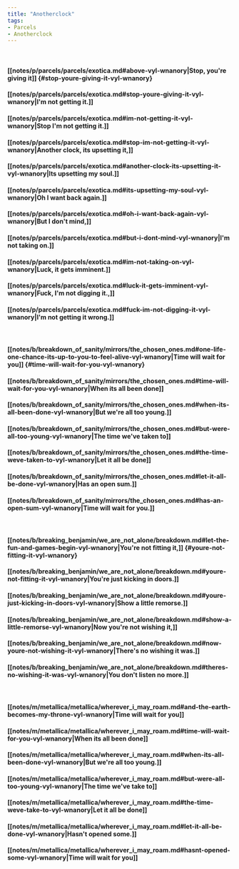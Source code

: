 ```yaml
---
title: "Anotherclock"
tags:
- Parcels
- Anotherclock
---
```

&nbsp;
#### [[notes/p/parcels/parcels/exotica.md#above-vyl-wnanory|Stop, you're giving it]] {#stop-youre-giving-it-vyl-wnanory}
#### [[notes/p/parcels/parcels/exotica.md#stop-youre-giving-it-vyl-wnanory|I'm not getting it.]]
#### [[notes/p/parcels/parcels/exotica.md#im-not-getting-it-vyl-wnanory|Stop I'm not getting it.]]
#### [[notes/p/parcels/parcels/exotica.md#stop-im-not-getting-it-vyl-wnanory|Another clock, its upsetting it,]]
#### [[notes/p/parcels/parcels/exotica.md#another-clock-its-upsetting-it-vyl-wnanory|Its upsetting my soul.]]
#### [[notes/p/parcels/parcels/exotica.md#its-upsetting-my-soul-vyl-wnanory|Oh I want back again.]]
#### [[notes/p/parcels/parcels/exotica.md#oh-i-want-back-again-vyl-wnanory|But I don't mind,]]
#### [[notes/p/parcels/parcels/exotica.md#but-i-dont-mind-vyl-wnanory|I'm not taking on.]]
#### [[notes/p/parcels/parcels/exotica.md#im-not-taking-on-vyl-wnanory|Luck, it gets imminent.]]
#### [[notes/p/parcels/parcels/exotica.md#luck-it-gets-imminent-vyl-wnanory|Fuck, I'm not digging it.,]]
#### [[notes/p/parcels/parcels/exotica.md#fuck-im-not-digging-it-vyl-wnanory|I'm not getting it wrong.]]
&nbsp;
#### [[notes/b/breakdown_of_sanity/mirrors/the_chosen_ones.md#one-life-one-chance-its-up-to-you-to-feel-alive-vyl-wnanory|Time will wait for you]] {#time-will-wait-for-you-vyl-wnanory}
#### [[notes/b/breakdown_of_sanity/mirrors/the_chosen_ones.md#time-will-wait-for-you-vyl-wnanory|When its all been done]]
#### [[notes/b/breakdown_of_sanity/mirrors/the_chosen_ones.md#when-its-all-been-done-vyl-wnanory|But we're all too young.]]
#### [[notes/b/breakdown_of_sanity/mirrors/the_chosen_ones.md#but-were-all-too-young-vyl-wnanory|The time we've taken to]]
#### [[notes/b/breakdown_of_sanity/mirrors/the_chosen_ones.md#the-time-weve-taken-to-vyl-wnanory|Let it all be done]]
#### [[notes/b/breakdown_of_sanity/mirrors/the_chosen_ones.md#let-it-all-be-done-vyl-wnanory|Has an open sum.]]
#### [[notes/b/breakdown_of_sanity/mirrors/the_chosen_ones.md#has-an-open-sum-vyl-wnanory|Time will wait for you.]]
&nbsp;
#### [[notes/b/breaking_benjamin/we_are_not_alone/breakdown.md#let-the-fun-and-games-begin-vyl-wnanory|You're not fitting it,]] {#youre-not-fitting-it-vyl-wnanory}
#### [[notes/b/breaking_benjamin/we_are_not_alone/breakdown.md#youre-not-fitting-it-vyl-wnanory|You're just kicking in doors.]]
#### [[notes/b/breaking_benjamin/we_are_not_alone/breakdown.md#youre-just-kicking-in-doors-vyl-wnanory|Show a little remorse.]]
#### [[notes/b/breaking_benjamin/we_are_not_alone/breakdown.md#show-a-little-remorse-vyl-wnanory|Now you're not wishing it,]]
#### [[notes/b/breaking_benjamin/we_are_not_alone/breakdown.md#now-youre-not-wishing-it-vyl-wnanory|There's no wishing it was.]]
#### [[notes/b/breaking_benjamin/we_are_not_alone/breakdown.md#theres-no-wishing-it-was-vyl-wnanory|You don't listen no more.]]
&nbsp;
#### [[notes/m/metallica/metallica/wherever_i_may_roam.md#and-the-earth-becomes-my-throne-vyl-wnanory|Time will wait for you]]
#### [[notes/m/metallica/metallica/wherever_i_may_roam.md#time-will-wait-for-you-vyl-wnanory|When its all been done]]
#### [[notes/m/metallica/metallica/wherever_i_may_roam.md#when-its-all-been-done-vyl-wnanory|But we're all too young.]]
#### [[notes/m/metallica/metallica/wherever_i_may_roam.md#but-were-all-too-young-vyl-wnanory|The time we've take to]]
#### [[notes/m/metallica/metallica/wherever_i_may_roam.md#the-time-weve-take-to-vyl-wnanory|Let it all be done]]
#### [[notes/m/metallica/metallica/wherever_i_may_roam.md#let-it-all-be-done-vyl-wnanory|Hasn't opened some.]]
#### [[notes/m/metallica/metallica/wherever_i_may_roam.md#hasnt-opened-some-vyl-wnanory|Time will wait for you]]
